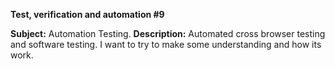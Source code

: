
**Test, verification and automation #9**

**Subject:** Automation Testing.
**Description:** Automated cross browser testing and software testing. I want to try to make some understanding and how its work.

